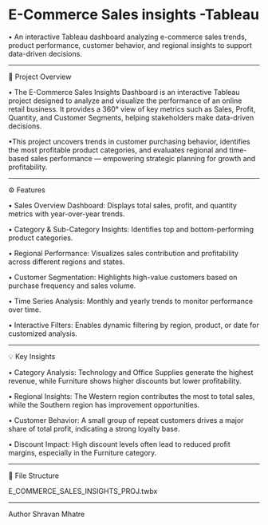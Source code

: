 # E-Commerce Sales insights -Tableau
• An interactive Tableau dashboard analyzing e-commerce sales trends, product performance, customer behavior, and regional insights to support data-driven decisions.

__________________________________________________________________________________________________________________________________________________________________________________________________________________

📘 Project Overview

• The E-Commerce Sales Insights Dashboard is an interactive Tableau project designed to analyze and visualize the performance of an online retail business. It provides a 360° view of key metrics such as Sales,      Profit, Quantity, and Customer Segments, helping stakeholders make data-driven decisions.

•This project uncovers trends in customer purchasing behavior, identifies the most profitable product categories, and evaluates regional and time-based sales performance — empowering strategic planning for growth  and profitability.

___________________________________________________________________________________________________________________________________________________________________________________________________________________


⚙️ Features

• Sales Overview Dashboard: Displays total sales, profit, and quantity metrics with year-over-year trends.

• Category & Sub-Category Insights: Identifies top and bottom-performing product categories.

• Regional Performance: Visualizes sales contribution and profitability across different regions and states.

• Customer Segmentation: Highlights high-value customers based on purchase frequency and sales volume.

• Time Series Analysis: Monthly and yearly trends to monitor performance over time.

• Interactive Filters: Enables dynamic filtering by region, product, or date for customized analysis.


______________________________________________________________________________________________________________________________________________________________________________________________________________


💡 Key Insights

• Category Analysis: Technology and Office Supplies generate the highest revenue, while Furniture shows higher discounts but lower profitability.

• Regional Insights: The Western region contributes the most to total sales, while the Southern region has improvement opportunities.

• Customer Behavior: A small group of repeat customers drives a major share of total profit, indicating a strong loyalty base.

• Discount Impact: High discount levels often lead to reduced profit margins, especially in the Furniture category.


__________________________________________________________________________________________________________________________________________________________________________


📁 File Structure

E_COMMERCE_SALES_INSIGHTS_PROJ.twbx


___________________________________________________________________________________________________________________________________________________________________________________________________________


Author 
Shravan Mhatre
 
